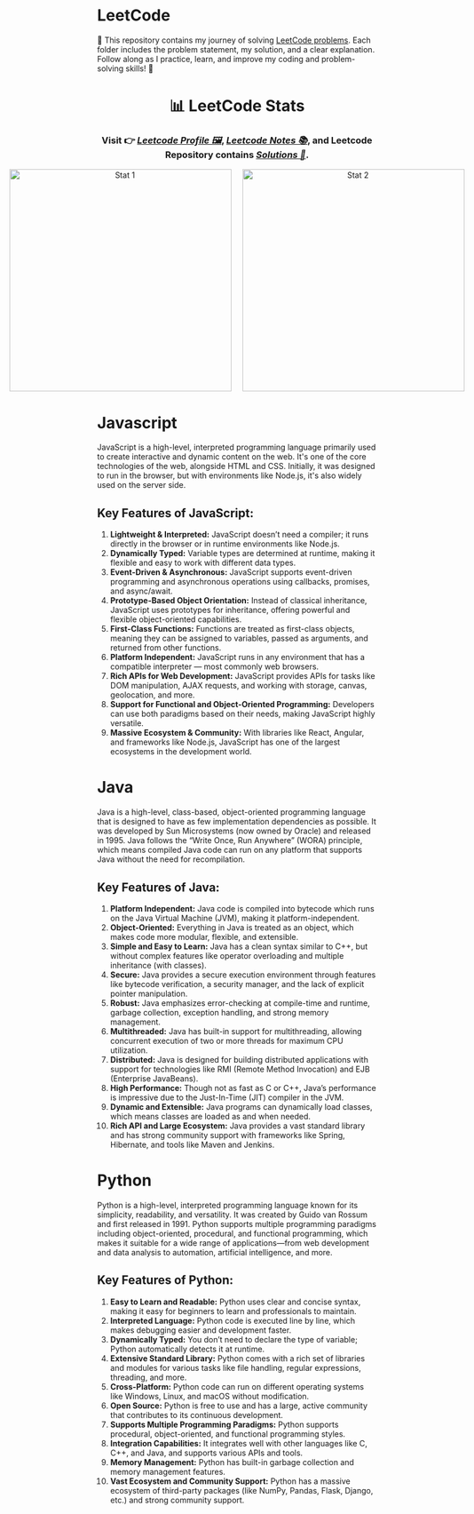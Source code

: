 # LeetCode
🧠 This repository contains my journey of solving [LeetCode problems](https://leetcode.com/problemset/?difficulty=EASY&page=1). Each folder includes the problem statement, my solution, and a clear explanation. Follow along as I practice, learn, and improve my coding and problem-solving skills! 🚀
<div align='center' >
 
# 📊 LeetCode Stats
 ### Visit 👉 [***Leetcode Profile 🖼️***](https://leetcode.com/u/RouthKiranBabu/), [***Leetcode Notes 📚***](https://github.com/RouthKiranBabu/LeetCode/tree/main/Notes), and Leetcode Repository contains [***Solutions 🧪***](https://github.com/RouthKiranBabu/LeetCode/tree/main).
<div style="display: flex; justify-content: center; gap: 20px;">
  <img src="https://leetcard.jacoblin.cool/routhkiranbabu?theme=dark&font=baloo&ext=heatmap" alt="Stat 1" style="width: 400px; height: auto;">
  <img src="https://leetcard.jacoblin.cool/routhkiranbabu?ext=activity" alt="Stat 2" style="width: 400px; height: auto;">
</div>

</div>

# Javascript
JavaScript is a high-level, interpreted programming language primarily used to create interactive and dynamic content on the web. It's one of the core technologies of the web, alongside HTML and CSS. Initially, it was designed to run in the browser, but with environments like Node.js, it's also widely used on the server side.
## Key Features of JavaScript:
1. **Lightweight & Interpreted:** JavaScript doesn’t need a compiler; it runs directly in the browser or in runtime environments like Node.js.
2. **Dynamically Typed:** Variable types are determined at runtime, making it flexible and easy to work with different data types.
3. **Event-Driven & Asynchronous:** JavaScript supports event-driven programming and asynchronous operations using callbacks, promises, and async/await.
4. **Prototype-Based Object Orientation:** Instead of classical inheritance, JavaScript uses prototypes for inheritance, offering powerful and flexible object-oriented capabilities.
5. **First-Class Functions:** Functions are treated as first-class objects, meaning they can be assigned to variables, passed as arguments, and returned from other functions.
6. **Platform Independent:** JavaScript runs in any environment that has a compatible interpreter — most commonly web browsers.
7. **Rich APIs for Web Development:** JavaScript provides APIs for tasks like DOM manipulation, AJAX requests, and working with storage, canvas, geolocation, and more.
8. **Support for Functional and Object-Oriented Programming:** Developers can use both paradigms based on their needs, making JavaScript highly versatile.
9. **Massive Ecosystem & Community:** With libraries like React, Angular, and frameworks like Node.js, JavaScript has one of the largest ecosystems in the development world.
# Java
Java is a high-level, class-based, object-oriented programming language that is designed to have as few implementation dependencies as possible. It was developed by Sun Microsystems (now owned by Oracle) and released in 1995. Java follows the “Write Once, Run Anywhere” (WORA) principle, which means compiled Java code can run on any platform that supports Java without the need for recompilation.
## Key Features of Java:
1. **Platform Independent:** Java code is compiled into bytecode which runs on the Java Virtual Machine (JVM), making it platform-independent.
2. **Object-Oriented:** Everything in Java is treated as an object, which makes code more modular, flexible, and extensible.
3. **Simple and Easy to Learn:** Java has a clean syntax similar to C++, but without complex features like operator overloading and multiple inheritance (with classes).
4. **Secure:** Java provides a secure execution environment through features like bytecode verification, a security manager, and the lack of explicit pointer manipulation.
5. **Robust:** Java emphasizes error-checking at compile-time and runtime, garbage collection, exception handling, and strong memory management.
6. **Multithreaded:** Java has built-in support for multithreading, allowing concurrent execution of two or more threads for maximum CPU utilization.
7. **Distributed:** Java is designed for building distributed applications with support for technologies like RMI (Remote Method Invocation) and EJB (Enterprise JavaBeans).
8. **High Performance:** Though not as fast as C or C++, Java’s performance is impressive due to the Just-In-Time (JIT) compiler in the JVM.
9. **Dynamic and Extensible:** Java programs can dynamically load classes, which means classes are loaded as and when needed.
10. **Rich API and Large Ecosystem:** Java provides a vast standard library and has strong community support with frameworks like Spring, Hibernate, and tools like Maven and Jenkins.
# Python
Python is a high-level, interpreted programming language known for its simplicity, readability, and versatility. It was created by Guido van Rossum and first released in 1991. Python supports multiple programming paradigms including object-oriented, procedural, and functional programming, which makes it suitable for a wide range of applications—from web development and data analysis to automation, artificial intelligence, and more.
## Key Features of Python:
1. **Easy to Learn and Readable:** Python uses clear and concise syntax, making it easy for beginners to learn and professionals to maintain.
2. **Interpreted Language:** Python code is executed line by line, which makes debugging easier and development faster.
3. **Dynamically Typed:** You don’t need to declare the type of variable; Python automatically detects it at runtime.
4. **Extensive Standard Library:** Python comes with a rich set of libraries and modules for various tasks like file handling, regular expressions, threading, and more.
5. **Cross-Platform:** Python code can run on different operating systems like Windows, Linux, and macOS without modification.
6. **Open Source:** Python is free to use and has a large, active community that contributes to its continuous development.
7. **Supports Multiple Programming Paradigms:** Python supports procedural, object-oriented, and functional programming styles.
8. **Integration Capabilities:** It integrates well with other languages like C, C++, and Java, and supports various APIs and tools.
9. **Memory Management:** Python has built-in garbage collection and memory management features.
10. **Vast Ecosystem and Community Support:** Python has a massive ecosystem of third-party packages (like NumPy, Pandas, Flask, Django, etc.) and strong community support.
